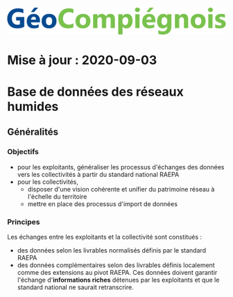 ![picto](/doc/img/new_logo_geocompiegnois.png )

# Mise à jour : 2020-09-03

# Base de données des réseaux humides

## Généralités

### Objectifs

* pour les exploitants, généraliser les processus d'échanges des données vers les collectivités à partir du standard national RAEPA
* pour les collectivités,
  * disposer d'une vision cohérente et unifier du patrimoine réseau à l'échelle du territoire
  * mettre en place des processus d'import de données

### Principes

Les échanges entre les exploitants et la collectivité sont constitués :
* des données selon les livrables normalisés définis par le standard RAEPA
* des données complémentaires selon des livrables définis localement comme des extensions au pivot RAEPA. Ces données doivent garantir l'échange d'**informations riches** détenues par les exploitants et que le standard national ne saurait retranscrire.
